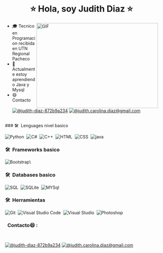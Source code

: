 
<h1 align="center" ><b>⭐ Hola, soy Judith Diaz ⭐</b></h1>


<img align="right" alt="GIF" src="https://i.gifer.com/7USR.gif" width="400" height="280" />

- 🎓  Tecnico en Programacion  recibida en UTN Regional Pacheco
- 🌱 Actualmente estoy aprendiendo Java y Mysql
- 😄 Contacto <br>
 [![@judith-diaz-872b9a234](https://img.icons8.com/fluency/48/000000/linkedin.png "@judith-diaz-872b9a234")](https://www.linkedin.com/in/judith-diaz-872b9a234/)  [![@judith.carolina.diaz@gmail.com](https://img.icons8.com/fluency/48/000000/apple-mail.png "@judith.carolina.diaz@gmail.com")](judith.carolina.diaz@gmail.com)

<br>
### 🛠 &nbsp;Lenguages nivel basico

![Python](https://img.shields.io/badge/-Python-05122A?style=flat&logo=python)&nbsp;
![C#](https://img.shields.io/badge/-C%23-800080%3Fstyle%3Dflat%26logo%3DC%23%26logoColor%3DA8B9CC?color=800080)&nbsp;
![C++](https://img.shields.io/badge/-C++-05122A?style=flat&logo=C%2B%2B&logoColor=00599C)&nbsp;
![HTML](https://img.shields.io/badge/-HTML-05122A?style=flat&logo=HTML5)&nbsp;
![CSS](https://img.shields.io/badge/-CSS-05122A?style=flat&logo=CSS3&logoColor=1572B6)&nbsp;
![java](https://img.shields.io/badge/-java-800080%3Fstyle%3Dflat%26logo%3DC%23%26logoColor%3DA8B9CC?color=800080)&nbsp;
### 🛠 &nbsp;Frameworks basico
![Bootstrap](https://img.shields.io/badge/-Bootstrap-05122A?style=flat&logo=bootstrap&logoColor=563D7C)\

### 🛠 &nbsp;Databases basico
![SQL](https://img.shields.io/badge/-SQL-800080%3Fstyle%3Dflat%26logo%3DSQL%26logoColor%3DA8B9CC?color=274ad1)&nbsp;
![SQLite](https://img.shields.io/badge/-SQLite-800080%3Fstyle%3Dflat%26logo%3DSQLite%26logoColor%3DA8B9CC?color=147a9b)&nbsp;
![MYSql](https://img.shields.io/badge/-MySql-800080%3Fstyle%3Dflat%26logo%3DMysqle%26logoColor%3DA8B9CC?color=147a9b)&nbsp;
### 🛠 &nbsp;Herramientas 

![Git](https://img.shields.io/badge/-Git-05122A?style=flat&logo=git)&nbsp;
![Visual Studio Code](https://img.shields.io/badge/-Visual%20Studio%20Code-05122A?style=flat&logo=visual-studio-code&logoColor=007ACC)&nbsp;
![Visual Studio ](https://img.shields.io/badge/-Visual%20Studio%20-05122A?style=flat&logo=visual-studio-code&logoColor=007ACC)&nbsp;
![Photoshop](https://img.shields.io/badge/-Photoshop-05122A?style=flat&logo=adobe-photoshop)&nbsp;

### &nbsp; Contacto😄 :

<br>

 [![@judith-diaz-872b9a234](https://img.icons8.com/fluency/48/000000/linkedin.png "@judith-diaz-872b9a234")](https://www.linkedin.com/in/judith-diaz-872b9a234/)  [![@judith.carolina.diaz@gmail.com](https://img.icons8.com/fluency/48/000000/apple-mail.png "@judith.carolina.diaz@gmail.com")](judith.carolina.diaz@gmail.com)

<br>

